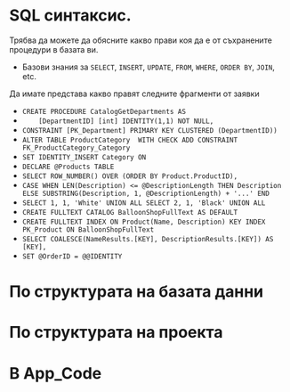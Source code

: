 # SQL синтаксис.
Трябва да можете да обясните какво прави коя да е от съхранените процедури в базата ви.
 - Базови знания за `SELECT`, `INSERT`, `UPDATE`, `FROM`, `WHERE`, `ORDER BY`, `JOIN`, etc.

Да имате представа какво правят следните фрагменти от заявки
 - `CREATE PROCEDURE CatalogGetDepartments AS`
 - `	[DepartmentID] [int] IDENTITY(1,1) NOT NULL,`
 - `CONSTRAINT [PK_Department] PRIMARY KEY CLUSTERED (DepartmentID))`
 - `ALTER TABLE ProductCategory  WITH CHECK ADD CONSTRAINT FK_ProductCategory_Category`
 - `SET IDENTITY_INSERT Category ON`
 - `DECLARE @Products TABLE`
 - `SELECT ROW_NUMBER() OVER (ORDER BY Product.ProductID),`
 - `CASE WHEN LEN(Description) <= @DescriptionLength THEN Description ELSE SUBSTRING(Description, 1, @DescriptionLength) + '...' END`
 - `SELECT 1, 1, 'White' UNION ALL SELECT 2, 1, 'Black' UNION ALL`
 - `CREATE FULLTEXT CATALOG BalloonShopFullText AS DEFAULT`
 - `CREATE FULLTEXT INDEX ON Product(Name, Description) KEY INDEX PK_Product ON BalloonShopFullText`
 - `SELECT COALESCE(NameResults.[KEY], DescriptionResults.[KEY]) AS [KEY],`
 - `SET @OrderID = @@IDENTITY`
 

# По структурата на базата данни
# По структурата на проекта
# В App_Code
